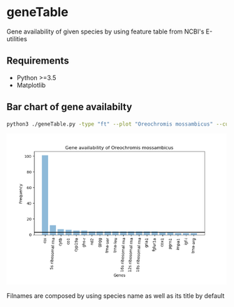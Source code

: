# geneTable
Gene availability of given species by using feature table from NCBI's E-utilities

## Requirements
* Python >=3.5
* Matplotlib

## Bar chart of gene availabilty 

```Bash
python3 ./geneTable.py -type "ft" --plot "Oreochromis mossambicus" --cutOff 20
```
![](https://github.com/Ulises-Rosas/geneTable/blob/master/img/Oreochromis_mossambicus_GeneAvailability.png)

Filnames are composed by using species name as well as its title by default
